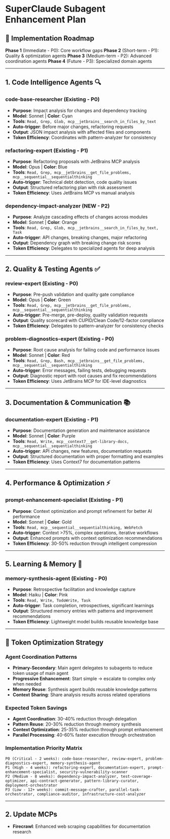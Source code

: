 # SuperClaude Subagent Enhancement Plan

## 🎯 Implementation Roadmap

**Phase 1** (Immediate - P0): Core workflow gaps
**Phase 2** (Short-term - P1): Quality & optimization agents
**Phase 3** (Medium-term - P2): Advanced coordination agents
**Phase 4** (Future - P3): Specialized domain agents

---

## 1. Code Intelligence Agents 🔍

### **code-base-researcher** (Existing - P0)

- **Purpose**: Impact analysis for changes and dependency tracking
- **Model**: Sonnet | **Color**: Cyan
- **Tools**: `Read, Grep, Glob, mcp__jetbrains__search_in_files_by_text`
- **Auto-trigger**: Before major changes, refactoring requests
- **Output**: JSON impact analysis with affected files and components
- **Token Efficiency**: Coordinates with pattern-analyzer for consistency

### **refactoring-expert** (Existing - P1)

- **Purpose**: Refactoring proposals with JetBrains MCP analysis
- **Model**: Opus | **Color**: Blue
- **Tools**: `Read, Grep, mcp__jetbrains__get_file_problems, mcp__sequential__sequentialthinking`
- **Auto-trigger**: Technical debt detection, code quality issues
- **Output**: Structured refactoring plan with risk assessment
- **Token Efficiency**: Uses JetBrains MCP vs manual analysis

### **dependency-impact-analyzer** (NEW - P2)

- **Purpose**: Analyze cascading effects of changes across modules
- **Model**: Sonnet | **Color**: Orange
- **Tools**: `Read, Grep, Glob, mcp__jetbrains__search_in_files_by_text, Task`
- **Auto-trigger**: API changes, breaking changes, major refactoring
- **Output**: Dependency graph with breaking change risk scores
- **Token Efficiency**: Delegates to specialized agents for deep analysis

---

## 2. Quality & Testing Agents ✅

### **review-expert** (Existing - P0)

- **Purpose**: Pre-push validation and quality gate compliance
- **Model**: Opus | **Color**: Green
- **Tools**: `Read, Grep, mcp__jetbrains__get_file_problems, mcp__sequential__sequentialthinking`
- **Auto-trigger**: Pre-merge, pre-deploy, quality validation requests
- **Output**: Quality scorecard with CUPID/Clean Code/12-factor compliance
- **Token Efficiency**: Delegates to pattern-analyzer for consistency checks

### **problem-diagnostics-expert** (Existing - P0)

- **Purpose**: Root cause analysis for failing code and performance issues
- **Model**: Sonnet | **Color**: Red
- **Tools**: `Read, Grep, Bash, mcp__jetbrains__get_file_problems, mcp__sequential__sequentialthinking`
- **Auto-trigger**: Error messages, failing tests, debugging requests
- **Output**: Diagnostic report with root causes and fix recommendations
- **Token Efficiency**: Uses JetBrains MCP for IDE-level diagnostics

---

## 3. Documentation & Communication 📚

[//]: # (TODO this agent should not WRITE the documentation it should HELP brainstorming about documentation. what is a good documentation, what is missing, etc... similar to the existing quality-assurance-expert)

### **documentation-expert** (Existing - P1)

- **Purpose**: Documentation generation and maintenance assistance
- **Model**: Sonnet | **Color**: Purple
- **Tools**: `Read, Write, mcp__context7__get-library-docs, mcp__sequential__sequentialthinking`
- **Auto-trigger**: API changes, new features, documentation requests
- **Output**: Structured documentation with proper formatting and examples
- **Token Efficiency**: Uses Context7 for documentation patterns

---

## 4. Performance & Optimization ⚡

### **prompt-enhancement-specialist** (Existing - P1)

- **Purpose**: Context optimization and prompt refinement for better AI performance
- **Model**: Sonnet | **Color**: Gold
- **Tools**: `Read, mcp__sequential__sequentialthinking, WebFetch`
- **Auto-trigger**: Context >75%, complex operations, iterative workflows
- **Output**: Enhanced prompts with context optimization recommendations
- **Token Efficiency**: 30-50% reduction through intelligent compression

---

## 5. Learning & Memory 🧠

### **memory-synthesis-agent** (Existing - P0)

- **Purpose**: Retrospective facilitation and knowledge capture
- **Model**: Haiku | **Color**: Pink
- **Tools**: `Read, Write, TodoWrite, Task`
- **Auto-trigger**: Task completion, retrospectives, significant learnings
- **Output**: Structured memory entries with patterns and improvement recommendations
- **Token Efficiency**: Lightweight model builds reusable knowledge base

---

## 🎯 Token Optimization Strategy

### Agent Coordination Patterns

- **Primary-Secondary**: Main agent delegates to subagents to reduce token usage of main agent
- **Progressive Enhancement**: Start simple → escalate to complex only when needed
- **Memory Reuse**: Synthesis agent builds reusable knowledge patterns
- **Context Sharing**: Share analysis results across related operations

### Expected Token Savings

- **Agent Coordination**: 30-40% reduction through delegation
- **Pattern Reuse**: 20-30% reduction through memory synthesis
- **Context Optimization**: 25-35% reduction through prompt enhancement
- **Parallel Processing**: 40-60% faster execution through orchestration

### Implementation Priority Matrix

```
P0 (Critical - 2 weeks): code-base-researcher, review-expert, problem-diagnostics-expert, memory-synthesis-agent
P1 (High - 4 weeks): refactoring-expert, documentation-expert, prompt-enhancement-specialist, security-vulnerability-scanner
P2 (Medium - 8 weeks): dependency-impact-analyzer, test-coverage-optimizer, api-contract-generator, pattern-library-curator, deployment-orchestrator
P3 (Low - 12+ weeks): commit-message-crafter, parallel-task-orchestrator, compliance-auditor, infrastructure-cost-analyzer
```

---

## 2. Update MCPs

- **Firecrawl**: Enhanced web scraping capabilities for documentation research

